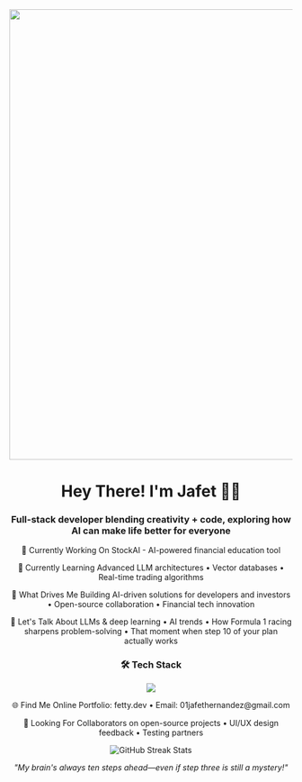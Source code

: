 <div align="center"> <img src="https://media3.giphy.com/media/v1.Y2lkPTc5MGI3NjExc2F4aXY3MzZ1NmJneDhlM240dGl6N283bjRuNXVrcjBsMnlrbzRkbiZlcD12MV9pbnRlcm5hbF9naWZfYnlfaWQmY3Q9Zw/xT4uQ7GOiPdcdV7ies/giphy.gif" width="800"/> </div> <h1 align="center">Hey There! I'm Jafet 👋🏻</h1> <h3 align="center">Full-stack developer blending creativity + code, exploring how AI can make life better for everyone</h3> <div align="center">
🚀 Currently Working On
StockAI - AI-powered financial education tool

🌱 Currently Learning
Advanced LLM architectures • Vector databases • Real-time trading algorithms

🎯 What Drives Me
Building AI-driven solutions for developers and investors • Open-source collaboration • Financial tech innovation

💭 Let's Talk About
LLMs & deep learning • AI trends • How Formula 1 racing sharpens problem-solving • That moment when step 10 of your plan actually works

</div>
<h3 align="center">🛠️ Tech Stack</h3> <p align="center"> <img src="https://skillicons.dev/icons?i=js,ts,python,react,nodejs,flutter,dart,cpp,mongodb,tailwind,git" /> </p>
<div align="center">
🌐 Find Me Online
Portfolio: fetty.dev • Email: 01jafethernandez@gmail.com

🤝 Looking For
Collaborators on open-source projects • UI/UX design feedback • Testing partners

</div> <p align="center"> <img src="https://github-readme-streak-stats.herokuapp.com/?user=fetty-dev&theme=tokyonight&hide_border=true" alt="GitHub Streak Stats"/> </p> <div align="center"> <i>"My brain's always ten steps ahead—even if step three is still a mystery!"</i> </div>
